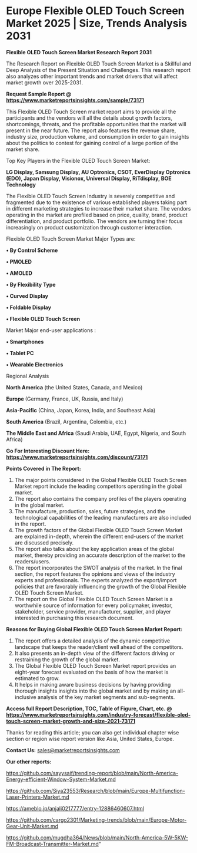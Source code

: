 # Europe Flexible OLED Touch Screen Market 2025 | Size, Trends Analysis 2031

<strong>Flexible OLED Touch Screen Market Research Report 2031</strong>

The Research Report on Flexible OLED Touch Screen Market is a Skillful and Deep Analysis of the Present Situation and Challenges. This research report also analyzes other important trends and market drivers that will affect market growth over 2025-2031.

<strong>Request Sample Report @ <a href=https://www.marketreportsinsights.com/sample/73171>https://www.marketreportsinsights.com/sample/73171</a></strong>

This Flexible OLED Touch Screen market report aims to provide all the participants and the vendors will all the details about growth factors, shortcomings, threats, and the profitable opportunities that the market will present in the near future. The report also features the revenue share, industry size, production volume, and consumption in order to gain insights about the politics to contest for gaining control of a large portion of the market share.

Top Key Players in the Flexible OLED Touch Screen Market:

<strong>LG Display, Samsung Display, AU Optronics, CSOT, EverDisplay Optronics (EDO), Japan Display, Visionox, Universal Display, RiTdisplay, BOE Technology</strong>

The Flexible OLED Touch Screen Industry is severely competitive and fragmented due to the existence of various established players taking part in different marketing strategies to increase their market share. The vendors operating in the market are profiled based on price, quality, brand, product differentiation, and product portfolio. The vendors are turning their focus increasingly on product customization through customer interaction.

Flexible OLED Touch Screen Market Major Types are:

<strong>• By Control Scheme

• PMOLED

• AMOLED

• By Flexibility Type

• Curved Display

• Foldable Display

• Flexible OLED Touch Screen</strong>

Market Major end-user applications :

<strong>• Smartphones

• Tablet PC

• Wearable Electronics</strong>

Regional Analysis

</u><strong><b>North America</b></strong> (the United States, Canada, and Mexico)

<strong><b>Europe </b></strong>(Germany, France, UK, Russia, and Italy)

<strong><b>Asia-Pacific</b></strong> (China, Japan, Korea, India, and Southeast Asia)

<strong><b>South America</b></strong> (Brazil, Argentina, Colombia, etc.)

<strong><b>The Middle East and Africa</b></strong> (Saudi Arabia, UAE, Egypt, Nigeria, and South Africa)

<strong>Go For Interesting Discount Here: <a href=https://www.marketreportsinsights.com/discount/73171>https://www.marketreportsinsights.com/discount/73171</a></strong>

<strong>Points Covered in The Report:</strong>
<ol>
  <li>The major points considered in the Global Flexible OLED Touch Screen Market report include the leading competitors operating in the global market.</li>
  <li>The report also contains the company profiles of the players operating in the global market.</li>
  <li>The manufacture, production, sales, future strategies, and the technological capabilities of the leading manufacturers are also included in the report.</li>
  <li>The growth factors of the Global Flexible OLED Touch Screen Market are explained in-depth, wherein the different end-users of the market are discussed precisely.</li>
  <li>The report also talks about the key application areas of the global market, thereby providing an accurate description of the market to the readers/users.</li>
  <li>The report incorporates the SWOT analysis of the market. In the final section, the report features the opinions and views of the industry experts and professionals. The experts analyzed the export/import policies that are favorably influencing the growth of the Global Flexible OLED Touch Screen Market.</li>
  <li>The report on the Global Flexible OLED Touch Screen Market is a worthwhile source of information for every policymaker, investor, stakeholder, service provider, manufacturer, supplier, and player interested in purchasing this research document.</li>
</ol>
<strong>Reasons for Buying Global Flexible OLED Touch Screen Market Report:</strong>

<ol>
  <li>The report offers a detailed analysis of the dynamic competitive landscape that keeps the reader/client well ahead of the competitors.</li>
  <li>It also presents an in-depth view of the different factors driving or restraining the growth of the global market.</li>
  <li>The Global Flexible OLED Touch Screen Market report provides an eight-year forecast evaluated on the basis of how the market is estimated to grow.</li>
  <li>It helps in making aware business decisions by having providing thorough insights insights into the global market and by making an all-inclusive analysis of the key market segments and sub-segments.</li>
</ol>
<strong>Access full Report Description, TOC, Table of Figure, Chart, etc. @ <a href=https://www.marketreportsinsights.com/industry-forecast/flexible-oled-touch-screen-market-growth-and-size-2021-73171>https://www.marketreportsinsights.com/industry-forecast/flexible-oled-touch-screen-market-growth-and-size-2021-73171</a></strong>


Thanks for reading this article; you can also get individual chapter wise section or region wise report version like Asia, United States, Europe.

<strong>Contact Us:</strong>
sales@marketreportsinsights.com

<strong>Our other reports:</strong>

<a href=https://github.com/sayysaif/trending-report/blob/main/North-America-Energy-efficient-Window-System-Market.md>https://github.com/sayysaif/trending-report/blob/main/North-America-Energy-efficient-Window-System-Market.md</a>

<a href=https://github.com/Siya23553/Research/blob/main/Europe-Multifunction-Laser-Printers-Market.md>https://github.com/Siya23553/Research/blob/main/Europe-Multifunction-Laser-Printers-Market.md</a>

<a href=https://ameblo.jp/anjali0217777/entry-12886460607.html>https://ameblo.jp/anjali0217777/entry-12886460607.html</a>

<a href=https://github.com/cargo2301/Marketing-trends/blob/main/Europe-Motor-Gear-Unit-Market.md>https://github.com/cargo2301/Marketing-trends/blob/main/Europe-Motor-Gear-Unit-Market.md</a>

<a href=https://github.com/mugdha364/News/blob/main/North-America-5W-5KW-FM-Broadcast-Transmitter-Market.md>https://github.com/mugdha364/News/blob/main/North-America-5W-5KW-FM-Broadcast-Transmitter-Market.md</a>"
